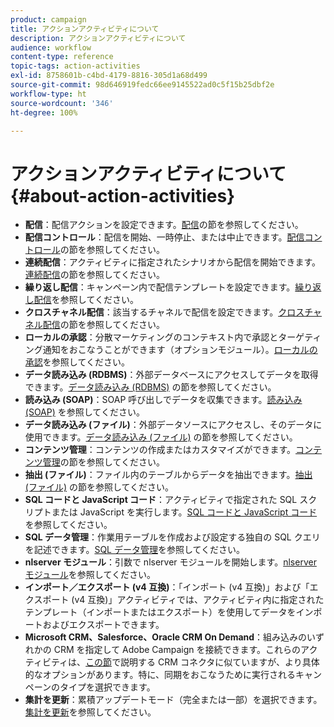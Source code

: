 ```yaml
---
product: campaign
title: アクションアクティビティについて
description: アクションアクティビティについて
audience: workflow
content-type: reference
topic-tags: action-activities
exl-id: 8758601b-c4bd-4179-8816-305d1a68d499
source-git-commit: 98d646919fedc66ee9145522ad0c5f15b25dbf2e
workflow-type: ht
source-wordcount: '346'
ht-degree: 100%

---
```


# アクションアクティビティについて{#about-action-activities}

* **配信**：配信アクションを設定できます。[配信](../../workflow/using/delivery.md)の節を参照してください。
* **配信コントロール**：配信を開始、一時停止、または中止できます。[配信コントロール](../../workflow/using/delivery-control.md)の節を参照してください。
* **連続配信**：アクティビティに指定されたシナリオから配信を開始できます。[連続配信](../../workflow/using/continuous-delivery.md)の節を参照してください。
* **繰り返し配信**：キャンペーン内で配信テンプレートを設定できます。[繰り返し配信](../../workflow/using/recurring-delivery.md)を参照してください。
* **クロスチャネル配信**：該当するチャネルで配信を設定できます。[クロスチャネル配信](../../workflow/using/cross-channel-deliveries.md)の節を参照してください。
* **ローカルの承認**：分散マーケティングのコンテキスト内で承認とターゲティング通知をおこなうことができます（オプションモジュール）。[ローカルの承認](../../workflow/using/local-approval.md)を参照してください。
* **データ読み込み (RDBMS)**：外部データベースにアクセスしてデータを取得できます。[データ読み込み (RDBMS)](../../workflow/using/data-loading--rdbms-.md) の節を参照してください。
* **読み込み (SOAP)**：SOAP 呼び出しでデータを収集できます。[読み込み (SOAP)](../../workflow/using/loading--soap-.md) を参照してください。
* **データ読み込み (ファイル)**：外部データソースにアクセスし、そのデータに使用できます。[データ読み込み (ファイル)](../../workflow/using/data-loading--file-.md) の節を参照してください。
* **コンテンツ管理**：コンテンツの作成またはカスタマイズができます。[コンテンツ管理](../../workflow/using/content-management.md)の節を参照してください。
* **抽出 (ファイル)**：ファイル内のテーブルからデータを抽出できます。[抽出 (ファイル)](../../workflow/using/extraction--file-.md) の節を参照してください。
* **SQL コードと JavaScript コード**：アクティビティで指定された SQL スクリプトまたは JavaScript を実行します。[SQL コードと JavaScript コード](../../workflow/using/sql-code-and-javascript-code.md)を参照してください。
* **SQL データ管理**：作業用テーブルを作成および設定する独自の SQL クエリを記述できます。[SQL データ管理](../../workflow/using/sql-data-management.md)を参照してください。
* **nlserver モジュール**：引数で nlserver モジュールを開始します。[nlserver モジュール](../../workflow/using/nlserver-module.md)を参照してください。
* **インポート／エクスポート (v4 互換)**：「インポート (v4 互換)」および「エクスポート (v4 互換)」アクティビティでは、アクティビティ内に指定されたテンプレート（インポートまたはエクスポート）を使用してデータをインポートおよびエクスポートできます。
* **Microsoft CRM、Salesforce、Oracle CRM On Demand**：組み込みのいずれかの CRM を指定して Adobe Campaign を接続できます。これらのアクティビティは、[この節](../../workflow/using/crm-connector.md)で説明する CRM コネクタに似ていますが、より具体的なオプションがあります。特に、同期をおこなうために実行されるキャンペーンのタイプを選択できます。
* **集計を更新**：累積アップデートモード（完全または一部）を選択できます。[集計を更新](../../workflow/using/update-aggregate.md)を参照してください。
